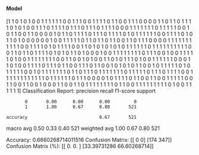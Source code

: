 #### Model
[1 1 0 1 0 1 0 0 1 1 1 1 1 1 0 0 1 1 1 0 0 1 1 1 1 0 1 1 0 0 1 1 1 0 0 0 0
 1 1 0 1 1 0 1 1 1 1 0 1 0 1 0 0 1 1 1 0 1 1 1 1 0 1 1 1 0 1 1 1 0 1 1 1 1
 0 0 0 1 1 1 1 1 1 1 0 1 1 1 1 1 0 0 1 0 1 1 0 0 1 1 0 0 0 0 1 0 1 1 0 1 1
 1 1 0 1 1 1 0 1 1 1 1 0 1 0 1 1 1 1 1 1 0 0 1 1 1 1 0 1 0 1 1 0 1 0 0 0 0
 0 0 1 0 0 1 1 1 1 1 0 1 1 0 1 1 0 1 1 0 0 1 1 0 1 1 1 0 0 0 0 1 1 1 1 1 1
 1 1 1 1 1 0 0 1 1 1 1 0 1 0 1 1 1 1 0 0 1 1 0 1 0 1 0 1 0 1 0 1 1 1 1 1 1
 0 1 1 1 1 1 1 1 1 1 1 0 0 1 1 0 1 1 0 1 1 1 1 0 1 0 1 0 1 1 0 1 0 0 0 1 0
 0 1 1 1 1 1 1 1 1 0 1 1 1 0 0 1 0 0 1 1 1 1 1 0 1 0 0 1 1 1 1 1 1 1 1 0 0
 1 1 0 0 1 0 1 0 0 1 1 0 1 0 1 1 1 0 1 0 0 1 1 1 1 1 1 0 0 0 1 1 0 1 0 0 1
 1 1 1 0 1 1 1 0 1 1 0 0 1 1 1 0 1 1 0 0 1 0 1 0 1 0 1 1 0 0 1 0 1 1 1 1 1
 0 1 0 1 1 1 1 1 0 0 1 0 1 1 1 1 1 1 1 0 1 1 0 1 1 1 0 1 1 1 1 1 1 1 0 1 1
 1 1 1 0 1 1 1 0 1 1 1 1 0 0 1 1 1 1 1 1 1 1 1 1 1 1 0 1 1 1 1 1 1 0 1 1 1
 0 0 0 0 1 0 1 1 1 1 0 1 1 0 0 1 1 0 0 1 1 1 1 1 0 0 1 1 0 0 1 1 0 0 1 0 0
 0 1 1 0 0 1 1 0 1 1 1 1 1 1 1 1 0 1 1 0 0 1 1 1 1 1 1 1 1 1 0 1 0 0 1 1 1
 1 1 1]
Classification Report:
              precision    recall  f1-score   support

           0       0.00      0.00      0.00         0
           1       1.00      0.67      0.80       521

    accuracy                           0.67       521
   macro avg       0.50      0.33      0.40       521
weighted avg       1.00      0.67      0.80       521

Accuracy: 0.6660268714011516
Confusion Matrix:
[[  0   0]
 [174 347]]
Confusion Matrix (%):
[[ 0.          0.        ]
 [33.39731286 66.60268714]]

